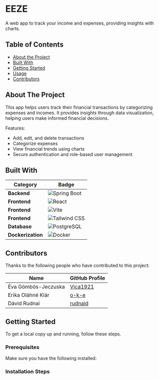 # EEZE

A web app to track your income and expenses, providing insights with charts.

## Table of Contents
- [About the Project](#about-the-project)
- [Built With](#built-with)
- [Getting Started](#getting-started)
- [Usage](#usage)
- [Contributors](#contributors)


## About The Project

This app helps users track their financial transactions by categorizing expenses and incomes.
It provides insights through data visualization, helping users make informed financial decisions.

Features:
- Add, edit, and delete transactions
- Categorize expenses
- View financial trends using charts
- Secure authentication and role-based user management
  
  
## Built With

| Category      | Badge |
|--------------|----------------------------------------------------------------|
| **Backend**  | ![Spring Boot](https://img.shields.io/badge/Backend-Spring_Boot-green?logo=spring) |
| **Frontend** | ![React](https://img.shields.io/badge/Frontend-React-blue?logo=react) |
| **Frontend** | ![Vite](https://img.shields.io/badge/Frontend-Vite-purple?logo=vite) |
| **Frontend** | ![Tailwind CSS](https://img.shields.io/badge/Frontend-Tailwind_CSS-38B2AC?logo=tailwindcss) |
| **Database** | ![PostgreSQL](https://img.shields.io/badge/Database-PostgreSQL-316192?logo=postgresql) |
| **Dockerization** | ![Docker](https://img.shields.io/badge/Docker-Containerization-blue?logo=docker) |


## Contributors

Thanks to the following people who have contributed to this project:

| Name          | GitHub Profile |
|--------------|---------------|
| Éva Gömbös-Jeczuska  | [Vica1921](https://github.com/Vica1921) |
| Erika Oláhné Klár | [o-k-e](https://github.com/o-k-e) |
| Dávid Rudnai | [rudnaid](https://github.com/rudnaid) |


## Getting Started

To get a local copy up and running, follow these steps.


### Prerequisites
Make sure you have the following installed:


### Installation Steps

